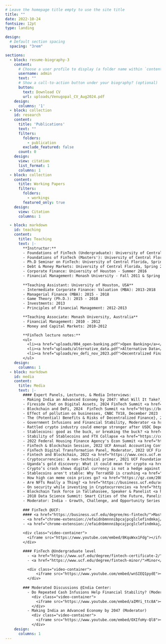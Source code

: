 ```yaml
---
# Leave the homepage title empty to use the site title
title: ""
date: 2022-10-24
fontsize: 12pt
type: landing

design:
  # Default section spacing
  spacing: "3rem"

sections:
  - block: resume-biography-3
    content:
      # Choose a user profile to display (a folder name within `content/authors/`)
      username: admin
      text: ""
      # Show a call-to-action button under your biography? (optional)
      button:
        text: Download CV
        url: uploads/Venugopal_CV_Aug2024.pdf
    design:
      columns: '1'
  - block: collection
    id: research
    content:
      title: 'Publications'
      text: ""
      filters:
        folders:
          - publication
        exclude_featured: false
      count: 0    
    design:
      view: citation
      list_format: 1
      columns: 1  
  - block: collection
    content:
      title: Working Papers
      filters:
        folders:
          - workings
        featured_only: true
    design:
      view: Citation
      columns: 1

  - block: markdown
    id: teaching
    content:
      title: Teaching
      text: |-
        **Instructor:**
        - Foundations of FinTech (Undergraduate): University of Central Florida, Spring 2019- 
        - Foundations of FinTech (Masters'): University of Central Florida, Fall 2022- 
        - Ph.D Seminar on FinTech: University of Central Florida, Spring 2021, 2023 
        - Debt & Money Markets: University of Central Florida, Spring 2020, 2022, 2024 
        - Corporate Finance: University of Houston - Summer 2016 
        - Financial Management: Monash University - Fall 2011 & Spring 2012 
        
        **Teaching Assistant: University of Houston, USA**
        - Intermediate Corporate Finance: Valuation (MBA): 2013-2018 
        - Managerial Finance (MBA): 2015 - 2018
        - Game Theory (Ph.D.): 2015 - 2018
        - Investments: 2013
        - Principles of Financial Management: 2012-2013

        **Teaching Associate: Monash University, Australia​**
        - Financial Management: 2010 - 2012
        - Money and Capital Markets: 2010-2012

        **FinTech lecture notes:**
        <ul>
          <li><a href="uploads/004_open-banking.pdf">Open Banking</a></li>
          <li><a href="uploads/alternative_data.pdf">Alternative Data</a></li>
          <li><a href="uploads/ev_defi_nov_2023.pdf">Decentralized Finance @UCF Dean's Speaker Series</a></li>
        </ul>
    design:      
      columns: 1
  - block: markdown
    id: media
    content:
      title: Media
      text: |-
        #### Expert Panels, Lectures, & Media Interviews:
        - Making India an Advanced Economy by 2047: What Will It Take?, Moderator <a href="https://events.ucf.edu/event/3524624/making-india-an-advanced-economy-by-2047-what-will-it-take/">[India Center]</a>
        - Fireside Chat on Digital Assets, 2024 FinTech Summit <a href="https://business.ucf.edu/fintech-summit/">[UCF]</a>
        - Blockchain and DeFi, 2024  FinTech Summit <a href="https://business.ucf.edu/fintech-summit/">[UCF]</a>
        - Effect of pollution on businesses, CNBC TV18, December 2023
        - The (Potential) Benefits & Risks of Decentralized Finance}, 2023 Dean's Speaker Series <a href="https://eshwarvenugopal.weebly.com/teaching.html">[UCF]</a>
        - Government Infusions and Financial Stability, Moderator <a href="https://sciences.ucf.edu/news/india-center-webinar-financial-stability/">[India Center]</a>
        - Rattled crypto industry could emerge stronger after USDC Depeg <a href="https://cointelegraph.com/news/rattled-crypto-industry-could-emerge-stronger-after-usdc-depeg">[Cointelegraph]</a>
        - Stablecoins: good as the buck, or breaking the buck? <a href="https://www.risk.net/investing/risk-management/7955944/stablecoins-good-as-the-buck-or-breaking-the-buck">[Risk.net]</a>
        - Stability of Stablecoins and FTX Collapse <a href="https://cointelegraph.com/news/how-stable-are-stablecoins-in-the-ftx-crypto-market-contagion">[Cointelegraph]</a>
        - 2022 Federal Housing Finance Agency's Econ Summit <a href="https://www.fhfa.gov/Media/Documents/FHFA-Econ-Summit-Agenda-Fall-2022.pdf">[FHFA]</a>
        - FinTech & Blockchain Session, 2022 UCF Annual Accounting Conference <a href="https://business.ucf.edu/wp-content/uploads/sites/4/2022/05/Final_0505_2022-UCF-Accounting-Conference-Schedule_Rm_Assigns.pdf">[UCF]</a>
        - FinTech Digital Transformation Panel, Moderator, 2022 UCF FinTech Summit <a href="https://business.ucf.edu/fintech-summit-2022/">[UCF]</a>
        - Fintech and Blockchain, 2022 <a href="https://www.cecs.ucf.edu/utvs/2022-presenters/">[UTVS]</a>
        - Cryptocurrencies: A non-technical primer, 2021 UCF Foundation 
        - Uganda’s gold discovery: What it could mean for crypto <a href="https://cointelegraph.com/news/uganda-s-gold-discovery-what-it-could-mean-for-crypto">[Cointelegraph]</a>
        - Crypto’s crash shows digital currency is not a hedge against inflation <a href="https://qz.com/2116509/crypto-isnt-a-safe-haven-during-high-inflation/">[Quartz]</a>
        - Stablecoins aren't stable: Why TerraUSD is crashing <a href="https://qz.com/2165213/stablecoins-arent-stable-why-terra-is-crashing/">[Quartz]</a>
        - How high can meme coin prices go? <a href="https://qz.com/2080561/how-high-can-dogecoin-and-shiba-inu-coin-go/">[Quartz]</a>
        - Are NFTs Really a Thing? <a href="https://business.ucf.edu/are-nfts-really-a-thing/">[Podcast]</a>
        - On security while investing in Cryptocurrencies <a href="https://www.mynews13.com/fl/orlando/news/2021/04/24/consumers-are-on-their-own-in-the-world-of-cryptocurrency#">[News 13]</a>
        - Blockchain Task force in Tallahassee, Speaker & Panelist <a href="https://eshwarvenugopal.weebly.com/uploads/5/9/1/6/59166679/ucf-blockchain-taskforce-dec2019-v4_macro.pdf">[Presentation]</a> <a href="https://thefloridachannel.org/videos/12-13-19-florida-blockchain-task-force/">[Video]</a>
        - 2018 Data Science Summit: Smart Cities of the Future, Panelist
        - Moderator: India - Growth, Challenge, and Opportunity Series  
        
        ### FinTech @UCF:
        #### <a href="https://business.ucf.edu/degree/ms-fintech/">Master of Science in FinTech</a>
        - <a href="chrome-extension://efaidnbmnnnibpcajpcglclefindmkaj/https://business.ucf.edu/wp-content/uploads/sites/4/2022/03/PRINT-AGENDA-FinTech-Summit_22.pdf">​FinTech Summit 2022</a> <a href="https://www.flickr.com/photos/ucfbusiness/albums/72177720297857935/">[Photos]</a>
        - <a href="chrome-extension://efaidnbmnnnibpcajpcglclefindmkaj/https://business.ucf.edu/wp-content/uploads/sites/4/2024/04/FinTech-Summit-2024-Agenda_Web.pdf">FinTech Summit 2024</a> <a href="https://www.flickr.com/photos/ucfbusiness/albums/72177720316076237/">[Photos]</a>
        
        <div class="video-container">
          <iframe src="https://www.youtube.com/embed/8KquWxx1Fdg"></iframe>
        </div>

        #### FinTech @Undergraduate level
          - <a href="https://www.ucf.edu/degree/fintech-certificate-2/">Certificate</a> 
          - <a href="https://www.ucf.edu/degree/fintech-minor/">Minor</a>  

          <div class="video-container">
              <iframe src="https://www.youtube.com/embed/wnSIEQ1pydE"></iframe>
          </div>
        
        ### Moderated Discussions @India Center:
          - Do Repeated Cash Infusions Help Financial Stability? (Moderator)
            <div class="video-container">
              <iframe src="https://www.youtube.com/embed/aIMYi_ttc8A"></iframe>
            </div>    
          - Making India an Advanced Economy by 2047 (Moderator)
            <div class="video-container">
              <iframe src="https://www.youtube.com/embed/OXIfoHy-Ql8"></iframe>
            </div>    
    design:      
      columns: 1
---
```

